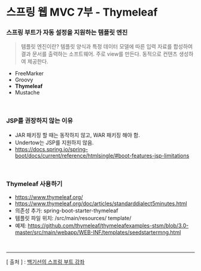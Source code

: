 스프링 웹 MVC 7부 - Thymeleaf
===

### 스프링 부트가 자동 설정을 지원하는 템플릿 엔진
  >  템플릿 엔진이란? 템플릿 양식과 특정 데이터 모델에 따른 입력 자료를 합성하여 결과 문서를 출력하는 소프트웨어.
주로 view를 만든다. 동적으로 컨텐츠 생성하여 제공한다.
  + FreeMarker
  + Groovy
  + **Thymeleaf**
  + Mustache

<br/>

### JSP를 권장하지 않는 이유
  + JAR 패키징 할 때는 동작하지 않고, WAR 패키징 해야 함.
  + Undertow는 JSP를 지원하지 않음.
  + https://docs.spring.io/spring-boot/docs/current/reference/htmlsingle/#boot-features-jsp-limitations
  
<br/>

### Thymeleaf 사용하기
   + https://www.thymeleaf.org/
   + https://www.thymeleaf.org/doc/articles/standarddialect5minutes.html
   + 의존성 추가: spring-boot-starter-thymeleaf
   + 템플릿 파일 위치: /src/main/resources/ template/
   + 예제: https://github.com/thymeleaf/thymeleafexamples-stsm/blob/3.0-master/src/main/webapp/WEB-INF/templates/seedstartermng.html
   
<br/>

---
[ 출처 ] : [백기선의 스프링 부트 강좌](https://www.inflearn.com/course/%EC%8A%A4%ED%94%84%EB%A7%81%EB%B6%80%ED%8A%B8/)
